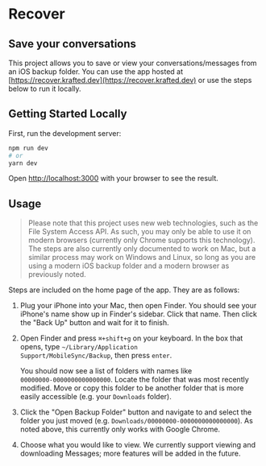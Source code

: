 # Recover
## Save your conversations

This project allows you to save or view your conversations/messages from an iOS backup folder.
You can use the app hosted at [https://recover.krafted.dev](https://recover.krafted.dev) or use the steps below
to run it locally.

## Getting Started Locally

First, run the development server:

```bash
npm run dev
# or
yarn dev
```

Open [http://localhost:3000](http://localhost:3000) with your browser to see the result.

## Usage

> Please note that this project uses new web technologies, such as the File System Access API.
> As such, you may only be able to use it on modern browsers (currently only Chrome supports this technology).
> The steps are also currently only documented to work on Mac, but a similar process may work on Windows and
> Linux, so long as you are using a modern iOS backup folder and a modern browser as previously noted.

Steps are included on the home page of the app. They are as follows:

1. Plug your iPhone into your Mac, then open Finder. You should see your iPhone&apos;s name show up
    in Finder&apos;s sidebar. Click that name. Then click the &quot;Back Up&quot; button and wait for
    it to finish.

2. Open Finder and press <code>⌘+shift+g</code> on your keyboard. In the box that opens, type
    <code>~/Library/Application Support/MobileSync/Backup</code>, then press <code>enter</code>.

    You should now see a list of folders with names like <br /><code>00000000-0000000000000000</code>.
    Locate the folder that was most recently modified. Move or copy this folder to be another folder
    that is more easily accessible (e.g. your <code>Downloads</code> folder).

3. Click the "Open Backup Folder" button and navigate to and select the folder you just moved (e.g.
    `Downloads/00000000-0000000000000000`). As noted above, this currently only works with Google Chrome.

4. Choose what you would like to view. We currently support viewing and downloading Messages; more features
    will be added in the future.
